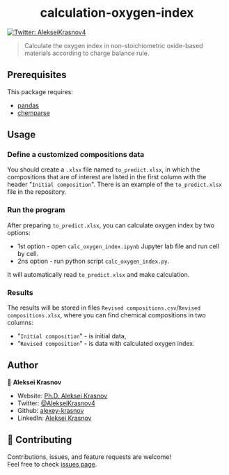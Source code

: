 <h1 align="center">calculation-oxygen-index</h1>
<p>
  <a href="https://twitter.com/AlekseiKrasnov4" target="_blank">
    <img alt="Twitter: AlekseiKrasnov4" src="https://img.shields.io/twitter/follow/AlekseiKrasnov4.svg?style=social" />
  </a>
</p>

> Calculate the oxygen index in non-stoichiometric oxide-based materials according to charge balance rule.

##  Prerequisites

This package requires:

- [pandas](https://pandas.pydata.org/pandas-docs/stable/index.html)
- [chemparse](https://pypi.org/project/chemparse/)


## Usage

### Define a customized compositions data
You should create a `.xlsx` file named `to_predict.xlsx`, in which the compositions that are of interest are listed in the first column with the header "`Initial composition`". There is an example of the `to_predict.xlsx` file in the repository.

### Run the program
After preparing `to_predict.xlsx`, you can calculate oxygen index by two options:
 - 1st option - open `calc_oxygen_index.ipynb` Jupyter lab file and run cell by cell. 
 - 2ns option - run python script `calc_oxygen_index.py`.

It will automatically read `to_predict.xlsx` and make calculation. 

### Results
The results will be stored in files `Revised compositions.csv`/`Revised compositions.xlsx`, where you can find chemical compositions in two columns:
- "`Initial composition`" - is initial data, 
-  "`Revised composition`" - is data with calculated oxygen index.

## Author

👤 **Aleksei Krasnov**

* Website: [Ph.D. Aleksei Krasnov](https://www.researchgate.net/profile/Aleksei-Krasnov)
* Twitter: [@AlekseiKrasnov4](https://twitter.com/AlekseiKrasnov4)
* Github: [alexey-krasnov](https://github.com/alexey-krasnov)
* LinkedIn: [Aleksei Krasnov](https://linkedin.com/in/aleksei-krasnov-b53b2ab6)

## 🤝 Contributing

Contributions, issues, and feature requests are welcome!<br />Feel free to check [issues page](https://github.com/alexey-krasnov/calculation-oxygen-index/issues). 

